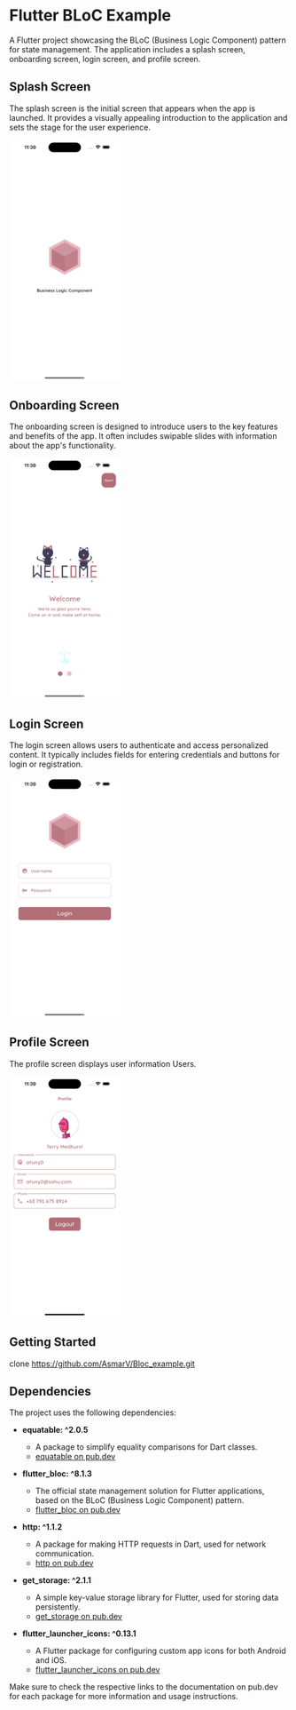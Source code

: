 # Flutter BLoC Example

A Flutter project showcasing the BLoC (Business Logic Component) pattern for state management. The application includes a splash screen, onboarding screen, login screen, and profile screen.

## Splash Screen

The splash screen is the initial screen that appears when the app is launched. It provides a visually appealing introduction to the application and sets the stage for the user experience.

<img src="assets/screenshots/splash.png" alt="Splash Screen" width="200"/>

## Onboarding Screen

The onboarding screen is designed to introduce users to the key features and benefits of the app. It often includes swipable slides with information about the app's functionality.

<img src="assets/screenshots/onboard.png" alt="Onboarding Screen" width="200"/>


## Login Screen

The login screen allows users to authenticate and access personalized content. It typically includes fields for entering credentials and buttons for login or registration.

<img src="assets/screenshots/login.png" alt="Login Screen" width="200"/>

## Profile Screen

The profile screen displays user information Users.

<img src="assets/screenshots/profile.png" alt="Profile Screen" width="200"/>

## Getting Started
clone https://github.com/AsmarV/Bloc_example.git

## Dependencies

The project uses the following dependencies:

- **equatable: ^2.0.5**
    - A package to simplify equality comparisons for Dart classes.
    - [equatable on pub.dev](https://pub.dev/packages/equatable)

- **flutter_bloc: ^8.1.3**
    - The official state management solution for Flutter applications, based on the BLoC (Business Logic Component) pattern.
    - [flutter_bloc on pub.dev](https://pub.dev/packages/flutter_bloc)

- **http: ^1.1.2**
    - A package for making HTTP requests in Dart, used for network communication.
    - [http on pub.dev](https://pub.dev/packages/http)

- **get_storage: ^2.1.1**
    - A simple key-value storage library for Flutter, used for storing data persistently.
    - [get_storage on pub.dev](https://pub.dev/packages/get_storage)

- **flutter_launcher_icons: ^0.13.1**
    - A Flutter package for configuring custom app icons for both Android and iOS.
    - [flutter_launcher_icons on pub.dev](https://pub.dev/packages/flutter_launcher_icons)

Make sure to check the respective links to the documentation on pub.dev for each package for more information and usage instructions.